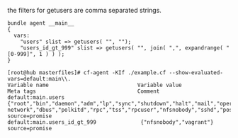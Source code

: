 the filters for getusers are comma separated strings.

``` {.cfengine3 tangle="getusers_filtering_out_a_subset_of_user_ids.cf"}
bundle agent __main__
{
  vars:
    "users" slist => getusers( "", "");
    "users_id_gt_999" slist => getusers( "", join( ",", expandrange( "[0-999]", 1 ) ) );
}
```

``` example
[root@hub masterfiles]# cf-agent -KIf ./example.cf --show-evaluated-vars=default:main\\.
Variable name                            Variable value                                               Meta tags                                Comment
default:main.users                        {"root","bin","daemon","adm","lp","sync","shutdown","halt","mail","operator","games","ftp","nobody","systemd-network","dbus","polkitd","rpc","tss","rpcuser","nfsnobody","sshd","postfix","chrony","vagrant","cfapache","cfpostgres"} source=promise
default:main.users_id_gt_999              {"nfsnobody","vagrant"}                                     source=promise
```
